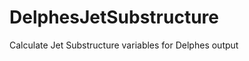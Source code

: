 DelphesJetSubstructure
======================

Calculate Jet Substructure variables for Delphes output
